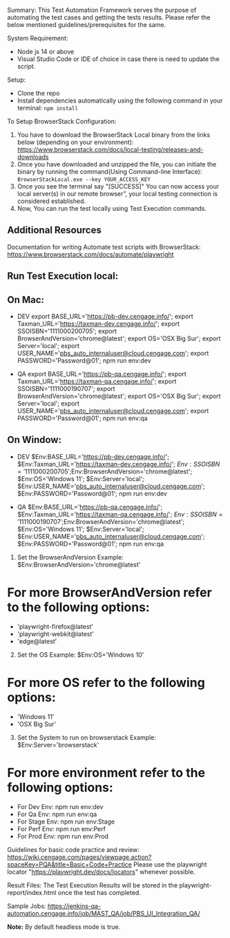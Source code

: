 Summary:
This Test Automation Framework serves the purpose of automating the test cases and getting the tests results. Please refer the below mentioned guidelines/prerequisites for the same.

System Requirement:
* Node js 14 or above
* Visual Studio Code or IDE of choice in case there is need to update the script.

Setup:
* Clone the repo
* Install dependencies automatically using the following command in your terminal: `npm install`

To Setup BrowserStack Configuration:
1. You have to download the BrowserStack Local binary from the links below (depending on your environment): https://www.browserstack.com/docs/local-testing/releases-and-downloads
2. Once you have downloaded and unzipped the file, you can initiate the binary by running the command(Using Command-line Interface): `BrowserStackLocal.exe --key YOUR_ACCESS_KEY`
3. Once you see the terminal say "[SUCCESS]" You can now access your local server(s) in our remote browser”, your local testing connection is considered established.
4. Now, You can run the test locally using Test Execution commands.
## Additional Resources ##
Documentation for writing Automate test scripts with BrowserStack: https://www.browserstack.com/docs/automate/playwright

## Run Test Execution local:
## On Mac:
* DEV
export BASE_URL='https://pb-dev.cengage.info/'; export Taxman_URL='https://taxman-dev.cengage.info/'; export SSOISBN='1111000200705'; export BrowserAndVersion='chrome@latest'; export OS='OSX Big Sur'; export Server='local'; export USER_NAME='pbs_auto_internaluser@cloud.cengage.com'; export PASSWORD='Password@01'; npm run env:dev

* QA
export BASE_URL='https://pb-qa.cengage.info/'; export Taxman_URL='https://taxman-qa.cengage.info/'; export SSOISBN='1111000190707'; export BrowserAndVersion='chrome@latest'; export OS='OSX Big Sur'; export Server='local'; export USER_NAME='pbs_auto_internaluser@cloud.cengage.com'; export PASSWORD='Password@01'; npm run env:qa

## On Window:
* DEV
$Env:BASE_URL='https://pb-dev.cengage.info/'; $Env:Taxman_URL='https://taxman-dev.cengage.info/'; $Env:SSOISBN='1111000200705';$Env:BrowserAndVersion='chrome@latest'; $Env:OS='Windows 11'; $Env:Server='local'; $Env:USER_NAME='pbs_auto_internaluser@cloud.cengage.com'; $Env:PASSWORD='Password@01'; npm run env:dev

* QA
$Env:BASE_URL='https://pb-qa.cengage.info/'; $Env:Taxman_URL='https://taxman-qa.cengage.info/'; $Env:SSOISBN='1111000190707';$Env:BrowserAndVersion='chrome@latest'; $Env:OS='Windows 11'; $Env:Server='local'; $Env:USER_NAME='pbs_auto_internaluser@cloud.cengage.com'; $Env:PASSWORD='Password@01'; npm run env:qa

1. Set the BrowserAndVersion Example: $Env:BrowserAndVersion='chrome@latest'
# For more BrowserAndVersion refer to the following options:
* 'playwright-firefox@latest'
* 'playwright-webkit@latest'
* 'edge@latest'

2. Set the OS Example: $Env:OS='Windows 10'
# For more OS refer to the following options:
* 'Windows 11'
* 'OSX Big Sur'

3. Set the System to run on browserstack Example: $Env:Server='browserstack'

# For more environment refer to the following options:

* For Dev Env: npm run env:dev
* For Qa Env: npm run env:qa
* For Stage Env: npm run env:Stage
* For Perf Env: npm run env:Perf
* For Prod Env: npm run env:Prod

Guidelines for basic code practice and review: https://wiki.cengage.com/pages/viewpage.action?spaceKey=PQA&title=Basic+Code+Practice
Please use the playwright locator "https://playwright.dev/docs/locators" whenever possible.

Result Files:
The Test Execution Results will be stored in the playwright-report/index.html once the test has completed.

Sample Jobs: https://jenkins-qa-automation.cengage.info/job/MAST_QA/job/PBS_UI_Integration_QA/

**Note:** By default headless mode is true. 
